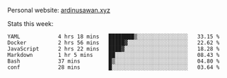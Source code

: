 Personal website: [ardinusawan.xyz](https://ardinusawan.xyz)

Stats this week:
<!--START_SECTION:waka-->

```text
YAML            4 hrs 18 mins   ████████▒░░░░░░░░░░░░░░░░   33.15 %
Docker          2 hrs 56 mins   █████▓░░░░░░░░░░░░░░░░░░░   22.62 %
JavaScript      2 hrs 22 mins   ████▓░░░░░░░░░░░░░░░░░░░░   18.28 %
Markdown        1 hr 5 mins     ██░░░░░░░░░░░░░░░░░░░░░░░   08.43 %
Bash            37 mins         █▒░░░░░░░░░░░░░░░░░░░░░░░   04.80 %
conf            28 mins         █░░░░░░░░░░░░░░░░░░░░░░░░   03.64 %
```

<!--END_SECTION:waka-->
